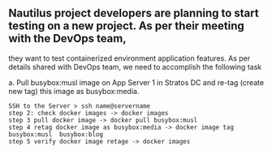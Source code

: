 ## Nautilus project developers are planning to start testing on a new project. As per their meeting with the DevOps team, 
  they want to test containerized environment application features. As per details shared with DevOps team, we need to accomplish the following task
  
  a. Pull busybox:musl image on App Server 1 in Stratos DC and re-tag (create new tag) this image as busybox:media.

```
SSH to the Server > ssh name@servername
step 2: check docker images -> docker images 
step 3 pull docker image -> docker pull busybox:musl 
step 4 retag docker image as busybox:media -> docker image tag busybox:musl  busybox:blog
step 5 verify docker image retage -> docker images 
```
